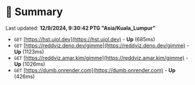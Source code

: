 # 📖 Summary
Last updated: **12/9/2024, 9:30:42 PTG "Asia/Kuala_Lumpur"**

- `GET` [https://hst.ujol.dev](https://hst.ujol.dev) - **Up** (685ms)
- `GET` [https://reddviz.deno.dev/gimme](https://reddviz.deno.dev/gimme) - **Up** (1123ms)
- `GET` [https://reddviz.amar.kim/gimme](https://reddviz.amar.kim/gimme) - **Up** (1026ms)
- `GET` [https://dumb.onrender.com](https://dumb.onrender.com) - **Up** (426ms)

